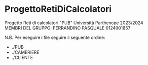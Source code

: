 # ProgettoRetiDiCalcolatori
Progetto Reti di calcolatori "PUB" Università Parthenope 2023/2024 
MEMBRI DEL GRUPPO: 
FERRANDINO PASQUALE 0124001857

N.B. 
Per eseguire i file seguire il seguente ordine:
- ./PUB
- ./CAMERIERE
- ./CLIENTE
